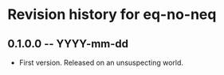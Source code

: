 # Revision history for eq-no-neq

## 0.1.0.0 -- YYYY-mm-dd

* First version. Released on an unsuspecting world.

